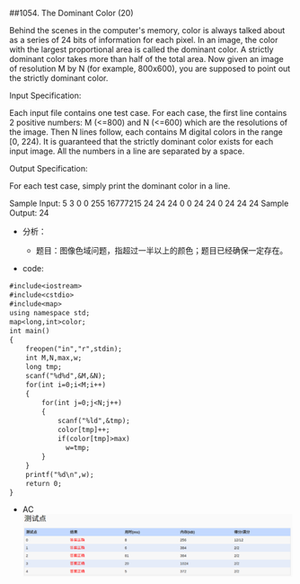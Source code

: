 ##1054. The Dominant Color (20)

Behind the scenes in the computer's memory, color is always talked about as a series of 24
 bits of information for each pixel. In an image, the color with the largest proportional area is called the dominant color. A strictly dominant color takes more than half of the
  total area. Now given an image of resolution M by N (for example, 800x600), you are
   supposed to point out the strictly dominant color.

Input Specification:

Each input file contains one test case. For each case, the first line contains 2 positive
 numbers: M (<=800) and N (<=600) which are the resolutions of the image. Then N lines
  follow, each contains M digital colors in the range [0, 224). It is guaranteed that the
   strictly dominant color exists for each input image. All the numbers in a line are
    separated by a space.

Output Specification:

For each test case, simply print the dominant color in a line.

Sample Input:
5 3
0 0 255 16777215 24
24 24 0 0 24
24 0 24 24 24
Sample Output:
24

- 分析：
    - 题目：图像色域问题，指超过一半以上的颜色；题目已经确保一定存在。

- code:

```
#include<iostream>
#include<cstdio>
#include<map>
using namespace std;
map<long,int>color;
int main()
{
	freopen("in","r",stdin);
	int M,N,max,w;
	long tmp;
	scanf("%d%d",&M,&N);
	for(int i=0;i<M;i++)
	{
		for(int j=0;j<N;j++)
		{
			scanf("%ld",&tmp);
			color[tmp]++;
			if(color[tmp]>max)
			  w=tmp;
		}
	}
	printf("%d\n",w);
	return 0;
}
``` 

- AC
![pat_a1054](./pat_a1054.png)